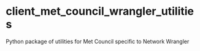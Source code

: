 # client_met_council_wrangler_utilities
Python package of utilities for Met Council specific to Network Wrangler
